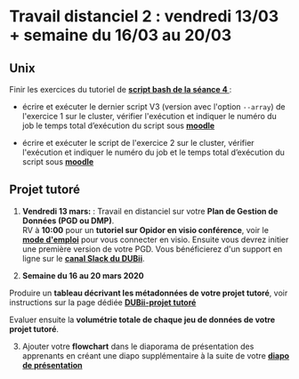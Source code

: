 # Travail distanciel 2 : vendredi 13/03 + semaine du 16/03 au 20/03


## Unix 

Finir les exercices du tutoriel de **[script bash de la séance 4 ](https://du-bii.github.io/module-1-Environnement-Unix/seance4/tutorial/scripts_ngs.html)**: 

* écrire et exécuter le dernier script V3 (version avec l'option `--array`) de l'exercice 1 sur le cluster,  vérifier l'exécution et indiquer le numéro du job le temps total d’exécution du script sous **[moodle ](https://moodlesupd.script.univ-paris-diderot.fr)**

* écrire et exécuter le script de l'exercice 2 sur le cluster,  vérifier l'exécution et indiquer le numéro du job et le temps total d’exécution du script sous **[moodle ](https://moodlesupd.script.univ-paris-diderot.fr)**

## Projet tutoré 

1. **Vendredi 13 mars:** : Travail en distanciel sur votre **Plan de Gestion de Données (PGD ou DMP)**.  
RV à **10:00** pour un **tutoriel sur Opidor en visio conférence**, voir le **[mode d'emploi](https://tinyurl.com/dubii-visio)** pour vous connecter en visio. Ensuite vous devrez initier une première version de  votre PGD. Vous bénéficierez d'un support en ligne sur le **[canal Slack du DUBii](https://dubii.slack.com)**.

2. **Semaine du 16 au 20 mars 2020**  

Produire un **tableau décrivant les métadonnées de votre projet tutoré**, voir instructions sur la page dédiée **[DUBii-projet tutoré](https://du-bii.github.io/projets-tutores)** 

Evaluer ensuite la **volumétrie totale de chaque jeu de données de votre projet tutoré**.  

3. Ajouter votre **flowchart** dans le diaporama de présentation des apprenants en créant une diapo supplémentaire à la suite de votre **[diapo de présentation ](https://tinyurl.com/dubii20-apprenants)**  


